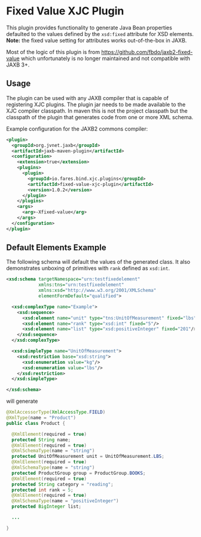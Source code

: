# Fixed Value XJC Plugin

This plugin provides functionality to generate Java Bean properties defaulted to the values defined by the `xsd:fixed` attribute for XSD elements. **Note:** the fixed value setting for attributes works out-of-the-box in JAXB.

Most of the logic of this plugin is from https://github.com/fbdo/jaxb2-fixed-value which unfortunately is no longer maintained and not compatible with JAXB 3+.

## Usage

The plugin can be used with any JAXB compiler that is capable of registering XJC plugins. The plugin jar needs to be made available to the XJC compiler classpath. In maven this is not the project classpath but the classpath of the plugin that generates code from one or more XML schema.

Example configuration for the JAXB2 commons compiler:

```xml
<plugin>
  <groupId>org.jvnet.jaxb</groupId>
  <artifactId>jaxb-maven-plugin</artifactId>
  <configuration>
    <extension>true</extension>
    <plugins>
      <plugin>
        <groupId>io.fares.bind.xjc.plugins</groupId>
        <artifactId>fixed-value-xjc-plugin</artifactId>
        <version>1.0.2</version>
      </plugin>
    </plugins>
    <args>
      <arg>-Xfixed-value</arg>
    </args>
  </configuration>
</plugin>
```

## Default Elements Example

The following schema will default the values of the generated class. It also demonstrates unboxing of primitives with `rank` defined as `xsd:int`.

```xml
<xsd:schema targetNamespace="urn:testfixedelement"
            xmlns:tns="urn:testfixedelement"
            xmlns:xsd="http://www.w3.org/2001/XMLSchema"
            elementFormDefault="qualified">

  <xsd:complexType name="Example">
    <xsd:sequence>
      <xsd:element name="unit" type="tns:UnitOfMeasurement" fixed="lbs"/>
      <xsd:element name="rank" type="xsd:int" fixed="5"/>
      <xsd:element name="list" type="xsd:positiveInteger" fixed="201"/>
    </xsd:sequence>
  </xsd:complexType>

  <xsd:simpleType name="UnitOfMeasurement">
    <xsd:restriction base="xsd:string">
      <xsd:enumeration value="kg"/>
      <xsd:enumeration value="lbs"/>
    </xsd:restriction>
  </xsd:simpleType>

</xsd:schema>
```

will generate

```java
@XmlAccessorType(XmlAccessType.FIELD)
@XmlType(name = "Product")
public class Product {

  @XmlElement(required = true)
  protected String name;
  @XmlElement(required = true)
  @XmlSchemaType(name = "string")
  protected UnitOfMeasurement unit = UnitOfMeasurement.LBS;
  @XmlElement(required = true)
  @XmlSchemaType(name = "string")
  protected ProductGroup group = ProductGroup.BOOKS;
  @XmlElement(required = true)
  protected String category = "reading";
  protected int rank = 5;
  @XmlElement(required = true)
  @XmlSchemaType(name = "positiveInteger")
  protected BigInteger list;

  ...

}
```
